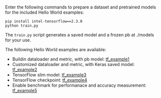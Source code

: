 Enter the following commands to prepare a dataset and pretrained models for the included Hello World examples:

```shell
pip install intel-tensorflow==2.3.0
python train.py

```
The `train.py` script generates a saved model and a frozen pb at ./models for your use.

The following Hello World examples are available:

*  Buildin dataloader and metric, with pb model: [tf_example1](../../examples/helloworld/tf_example1/README.md)
*  Customized dataloader and metric, with Keras saved model: [tf_example2](../../examples/helloworld/tf_example2/README.md)
*  TensorFlow slim model: [tf_example3](../../examples/helloworld/tf_example3/README.md)
*  TensorFlow checkpoint: [tf_example4](../../examples/helloworld/tf_example4/README.md)
*  Enable benchmark for performanace and accuracy measurement: [tf_example5](../../examples/helloworld/tf_example5/README.md)

